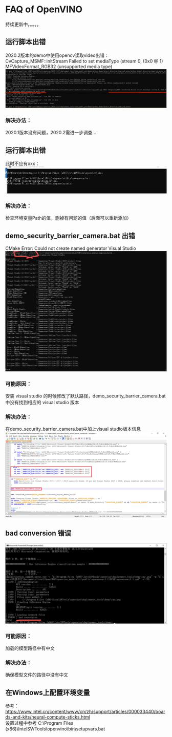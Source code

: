 # FAQ of OpenVINO
持续更新中。。。。。
## 运行脚本出错  
2020.2版本的demo中使用opencv读取video出错：CvCapture_MSMF::initStream Failed to set mediaType (stream 0, (0x0 @ 1) MFVideoFormat_RGB32 (unsupported media type)
![](https://github.com/caohuiyan/ov_faq/blob/master/screenshots/failed_to_set_media_type_Q.jpg)  
### 解决办法：
2020.1版本没有问题，2020.2需进一步调查...  
## 运行脚本出错  
此时不应有xxx：  
![](https://github.com/caohuiyan/ov_faq/blob/master/screenshots/%E6%AD%A4%E6%97%B6%E4%B8%8D%E5%BA%94%E6%9C%89_Q.jpg)
### 解决办法：  
检查环境变量Path的值，删掉有问题的值（后面可以重新添加）  

## demo_security_barrier_camera.bat 出错
CMake Error: Could not create named generator Visual Studio  
![](https://github.com/caohuiyan/ov_faq/blob/master/screenshots/vs_version_Q.jpg)
### 可能原因：  
安装 visual studio 的时候修改了默认路径，demo_security_barrier_camera.bat中没有找到相应的 visual studio 版本  
### 解决办法：  
在demo_security_barrier_camera.bat中加上visual studio版本信息  
![](https://github.com/caohuiyan/ov_faq/blob/master/screenshots/vs_version_A.jpg)  
## bad conversion 错误
![](https://github.com/caohuiyan/ov_faq/blob/master/screenshots/bad_conversio_Q.jpg)
### 可能原因：  
加载的模型路径中有中文  
### 解决办法：  
确保模型文件的路径中没有中文  
## 在Windows上配置环境变量  
参考：https://www.intel.cn/content/www/cn/zh/support/articles/000033440/boards-and-kits/neural-compute-sticks.html  
设置过程中参考 C:\Program Files (x86)\IntelSWTools\openvino\bin\setupvars.bat  
